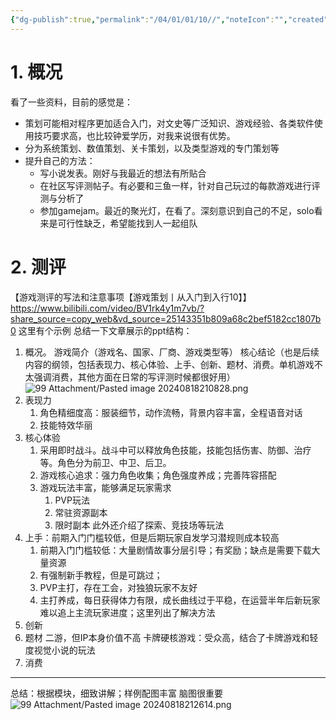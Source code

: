 ```yaml
---
{"dg-publish":true,"permalink":"/04/01/01/10//","noteIcon":"","created":"2025-01-31T00:35","updated":"2025-07-01T20:56"}
---
```


# 1. 概况
看了一些资料，目前的感觉是：
- 策划可能相对程序更加适合入门，对文史等广泛知识、游戏经验、各类软件使用技巧要求高，也比较钟爱学历，对我来说很有优势。
- 分为系统策划、数值策划、关卡策划，以及类型游戏的专门策划等
- 提升自己的方法：
    - 写小说发表。刚好与我最近的想法有所贴合
    - 在社区写评测帖子。有必要和三鱼一样，针对自己玩过的每款游戏进行评测与分析了
    - 参加gamejam。最近的聚光灯，在看了。深刻意识到自己的不足，solo看来是可行性缺乏，希望能找到人一起组队
# 2. 测评
【游戏测评的写法和注意事项【游戏策划丨从入门到入行10】】 https://www.bilibili.com/video/BV1rk4y1m7vb/?share_source=copy_web&vd_source=25143351b809a68c2bef5182cc1807b0
这里有个示例
总结一下文章展示的ppt结构：
1. 概况。
    游戏简介（游戏名、国家、厂商、游戏类型等）
    核心结论（也是后续内容的纲领，包括表现力、核心体验、上手、创新、题材、消费。单机游戏不太强调消费，其他方面在日常的写评测时候都很好用）
![99 Attachment/Pasted image 20240818210828.png](/img/user/99%20Attachment/Pasted%20image%2020240818210828.png)
2. 表现力
    1. 角色精细度高：服装细节，动作流畅，背景内容丰富，全程语音对话
    2. 技能特效华丽
3. 核心体验
    1. 采用即时战斗。战斗中可以释放角色技能，技能包括伤害、防御、治疗等。角色分为前卫、中卫、后卫。
    2. 游戏核心追求：强力角色收集；角色强度养成；完善阵容搭配
    3. 游戏玩法丰富，能够满足玩家需求
        1. PVP玩法
        2. 常驻资源副本
        3. 限时副本
        此外还介绍了探索、竞技场等玩法
4. 上手：前期入门门槛较低，但是后期玩家自发学习潜规则成本较高
    1. 前期入门门槛较低：大量剧情故事分层引导；有奖励；缺点是需要下载大量资源
    2. 有强制新手教程，但是可跳过；
    3. PVP主打，存在工会，对独狼玩家不友好
    4. 主打养成，每日获得体力有限，成长曲线过于平稳，在运营半年后新玩家难以追上主流玩家进度；这里列出了解决方法
5. 创新
6. 题材
    二游，但IP本身价值不高
    卡牌硬核游戏：受众高，结合了卡牌游戏和轻度视觉小说的玩法
7. 消费
***************
总结：根据模块，细致讲解；样例配图丰富
脑图很重要![99 Attachment/Pasted image 20240818212614.png](/img/user/99%20Attachment/Pasted%20image%2020240818212614.png)


